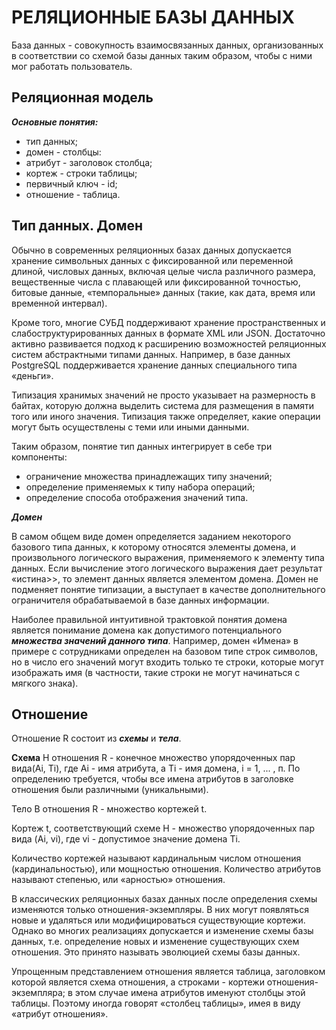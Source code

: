 # РЕЛЯЦИОННЫЕ БАЗЫ ДАННЫХ

База данных - совокупность взаимосвязанных данных, организованных в соответствии
со схемой базы данных таким образом, чтобы с ними мог работать пользователь.

## Реляционная модель

_**Основные понятия:**_

- тип данных;
- домен - столбцы:
- атрибут - заголовок столбца;
- кортеж - строки таблицы;
- первичный ключ - id;
- отношение - таблица.


## Тип данных. Домен

Обычно в современных реляционных базах данных допускается хранение символьных
данных с фиксированной или переменной длиной, числовых данных, включая целые
числа различного размера, вещественные числа с плавающей или фиксированной
точностью, битовые данные, «темпоральные» данных (такие, как дата, время или
временной интервал). 

Кроме того, многие СУБД поддерживают хранение
пространственных и слабоструктурированных данных в формате XML или JSON.
Достаточно активно развивается подход к расширению возможностей реляционных
систем абстрактными типами данных. Например, в базе данных PostgreSQL
поддерживается хранение данных специального типа «деньги».

Типизация хранимых значений не просто указывает на размерность в байтах, которую
должна выделить система для размещения в памяти того или иного значения.
Типизация также определяет, какие операции могут быть осуществлены с теми или
иными данными.

Таким образом, понятие тип данных интегрирует в себе три компоненты:

- ограничение множества принадлежащих типу значений;
- определение применяемых к типу набора операций;
- определение способа отображения значений типа.

**_Домен_**

В самом общем виде домен определяется заданием некоторого базового типа данных,
к которому относятся элементы домена, и произвольного логического выражения,
применяемого к элементу типа данных. Если вычисление этого логического выражения
дает результат «истина>>, то элемент данных является элементом домена. Домен не
подменяет понятие типизации, а выступает в качестве дополнительного ограничителя
обрабатываемой в базе данных информации.

Наиболее правильной интуитивной трактовкой понятия домена является понимание
домена как допустимого потенциального **_множества значений данного типа_**. 
Например, домен «Имена» в примере с сотрудниками определен на базовом типе 
строк символов, но в число его значений могут входить только те строки, которые 
могут изображать имя (в частности, такие строки не могут начинаться с мягкого
знака).

## Отношение

Отношение R состоит из _**схемы**_ и _**тела**_.

**Схема** Н отношения R - конечное множество упорядоченных пар вида(Ai, Ti),
где Ai - имя атрибута, а Ti - имя домена, i = 1, ... , п. По определению
требуется, чтобы все имена атрибутов в заголовке отношения были
различными (уникальными).

Тело В отношения R - множество кортежей t.

Кортеж t, соответствующий схеме Н - множество упорядоченных пар вида (Ai, vi),
где vi - допустимое значение домена Ti.

Количество кортежей называют кардинальным числом отношения (кардинальностью),
или мощностью отношения. Количество атрибутов называют степенью, или «арностью»
отношения.

В классических реляционных базах данных после определения схемы изменяются
только отношения-экземпляры. В них могут появляться новые и удаляться или
модифицироваться существующие кортежи. Однако во многих реализациях допускается
и изменение схемы базы данных, т.е. определение новых и изменение существующих
схем отношения. Это принято называть эволюцией схемы базы данных.

Упрощенным представлением отношения является таблица, заголовком которой
является схема отношения, а строками - кортежи отношения-экземпляра; в этом
случае имена атрибутов именуют столбцы этой таблицы. Поэтому иногда говорят
«столбец таблицы», имея в виду «атрибут отношения».